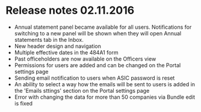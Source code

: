 # Release notes 02.11.2016
* Annual statement panel became available for all users. Notifications for switching to a new panel will be shown when they will open Annual statements tab in the Inbox.
* New header design and navigation
* Multiple effective dates in the 484A1 form
* Past officeholders are now available on the Officers view
* Permissions for users are added and can be changed on the Portal settings page
* Sending email notification to users when ASIC password is reset
* An ability to select a way how the emails will be sent to users is added in the 'Emails sttings' section on the Portal settings page 
* Error with changing the data for more than 50 companies via Bundle edit is fixed


